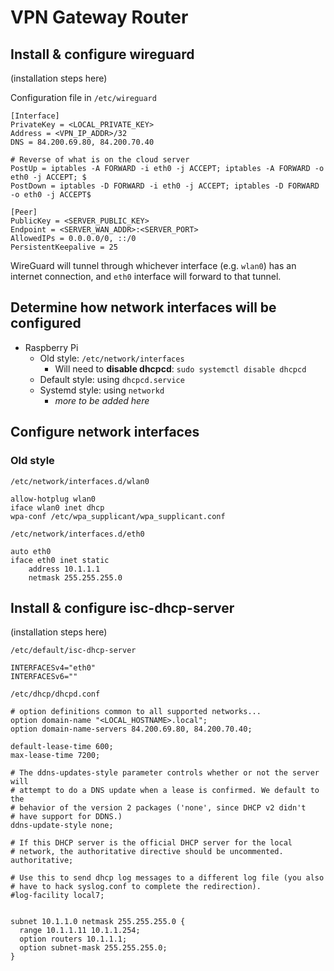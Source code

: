 # VPN Gateway Router

## Install & configure wireguard

(installation steps here)

Configuration file in `/etc/wireguard`

```
[Interface]
PrivateKey = <LOCAL_PRIVATE_KEY>
Address = <VPN_IP_ADDR>/32
DNS = 84.200.69.80, 84.200.70.40

# Reverse of what is on the cloud server
PostUp = iptables -A FORWARD -i eth0 -j ACCEPT; iptables -A FORWARD -o eth0 -j ACCEPT; $
PostDown = iptables -D FORWARD -i eth0 -j ACCEPT; iptables -D FORWARD -o eth0 -j ACCEPT$

[Peer]
PublicKey = <SERVER_PUBLIC_KEY>
Endpoint = <SERVER_WAN_ADDR>:<SERVER_PORT>
AllowedIPs = 0.0.0.0/0, ::/0
PersistentKeepalive = 25

```

WireGuard will tunnel through whichever interface (e.g. `wlan0`) has an internet connection, and `eth0` interface will forward to that tunnel.


## Determine how network interfaces will be configured
- Raspberry Pi
	- Old style: `/etc/network/interfaces`
		- Will need to **disable dhcpcd**: `sudo systemctl disable dhcpcd`
	- Default style: using `dhcpcd.service`
	- Systemd style: using `networkd`
		- *more to be added here*

## Configure network interfaces
### Old style

`/etc/network/interfaces.d/wlan0`


```
allow-hotplug wlan0
iface wlan0 inet dhcp
wpa-conf /etc/wpa_supplicant/wpa_supplicant.conf

```

`/etc/network/interfaces.d/eth0`


```
auto eth0
iface eth0 inet static
    address 10.1.1.1
    netmask 255.255.255.0

```

## Install & configure isc-dhcp-server

(installation steps here)

`/etc/default/isc-dhcp-server`

```
INTERFACESv4="eth0"
INTERFACESv6=""

```

`/etc/dhcp/dhcpd.conf `

```
# option definitions common to all supported networks...
option domain-name "<LOCAL_HOSTNAME>.local";
option domain-name-servers 84.200.69.80, 84.200.70.40;

default-lease-time 600;
max-lease-time 7200;

# The ddns-updates-style parameter controls whether or not the server will
# attempt to do a DNS update when a lease is confirmed. We default to the
# behavior of the version 2 packages ('none', since DHCP v2 didn't
# have support for DDNS.)
ddns-update-style none;

# If this DHCP server is the official DHCP server for the local
# network, the authoritative directive should be uncommented.
authoritative;

# Use this to send dhcp log messages to a different log file (you also
# have to hack syslog.conf to complete the redirection).
#log-facility local7;


subnet 10.1.1.0 netmask 255.255.255.0 {
  range 10.1.1.11 10.1.1.254;
  option routers 10.1.1.1;
  option subnet-mask 255.255.255.0;
}

```

